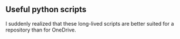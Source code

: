 ## Useful python scripts
I suddenly realized that these long-lived scripts are better suited for a repository than for OneDrive.
